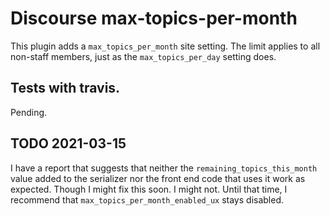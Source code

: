 # Discourse max-topics-per-month

This plugin adds a `max_topics_per_month` site setting. The limit applies to all non-staff members, just as the `max_topics_per_day` setting does.


## Tests with travis.

Pending.

## TODO 2021-03-15

I have a report that suggests that neither the `remaining_topics_this_month` value added to the serializer nor the front end code that uses it work as expected. Though I might fix this soon. I might not. Until that time, I recommend that `max_topics_per_month_enabled_ux` stays disabled.